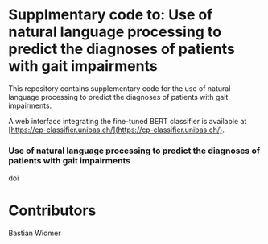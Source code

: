 # Supplmentary code to: Use of natural language processing to predict the diagnoses of patients with gait impairments

This repository contains supplementary code for the use of natural language processing to predict the diagnoses of patients with gait impairments.

A web interface integrating the fine-tuned BERT classifier is available at [https://cp-classifier.unibas.ch/](https://cp-classifier.unibas.ch/).

### Use of natural language processing to predict the diagnoses of patients with gait impairments

doi

# Contributors
Bastian Widmer
